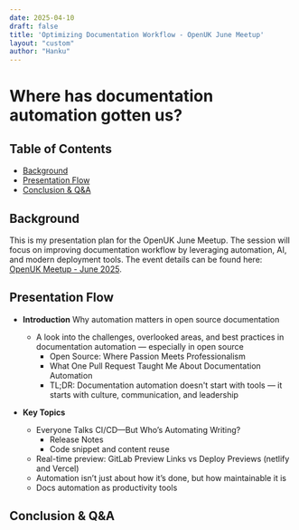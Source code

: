 ```yaml
---
date: 2025-04-10
draft: false
title: 'Optimizing Documentation Workflow - OpenUK June Meetup'
layout: "custom"
author: "Hanku"
---
```


# Where has documentation automation gotten us?

## Table of Contents
- [Background](#background)
- [Presentation Flow](#presentation-flow)
- [Conclusion & Q&A](#conclusion--qa)

## Background

This is my presentation plan for the OpenUK June Meetup. The session will focus on improving documentation workflow by leveraging automation, AI, and modern deployment tools. The event details can be found here: [OpenUK Meetup - June 2025](https://www.meetup.com/openuk/events/305734142/).

## Presentation Flow

- **Introduction** Why automation matters in open source documentation

    - A look into the challenges, overlooked areas, and best practices in documentation automation — especially in open source
        - Open Source: Where Passion Meets Professionalism
        - What One Pull Request Taught Me About Documentation Automation
        - TL;DR: Documentation automation doesn't start with tools — it starts with culture, communication, and leadership

- **Key Topics**
    - Everyone Talks CI/CD—But Who’s Automating Writing?
        - Release Notes
        - Code snippet and content reuse
    - Real-time preview: GitLab Preview Links vs Deploy Previews (netlify and Vercel)
    - Automation isn’t just about how it’s done, but how maintainable it is
    - Docs automation as productivity tools

## Conclusion & Q&A